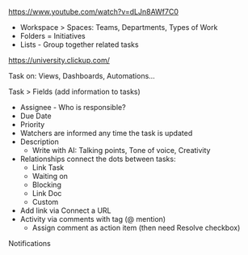 https://www.youtube.com/watch?v=dLJn8AWf7C0

- Workspace > Spaces: Teams, Departments, Types of Work
- Folders = Initiatives
- Lists - Group together related tasks

https://university.clickup.com/

Task on: Views, Dashboards, Automations...

Task > Fields (add information to tasks)

- Assignee - Who is responsible?
- Due Date
- Priority
- Watchers are informed any time the task is updated
- Description
  - Write with AI: Talking points, Tone of voice, Creativity
- Relationships connect the dots between tasks:
  - Link Task
  - Waiting on
  - Blocking
  - Link Doc
  - Custom
- Add link via Connect a URL
- Activity via comments with tag (@ mention)
  - Assign comment as action item (then need Resolve checkbox)

Notifications
